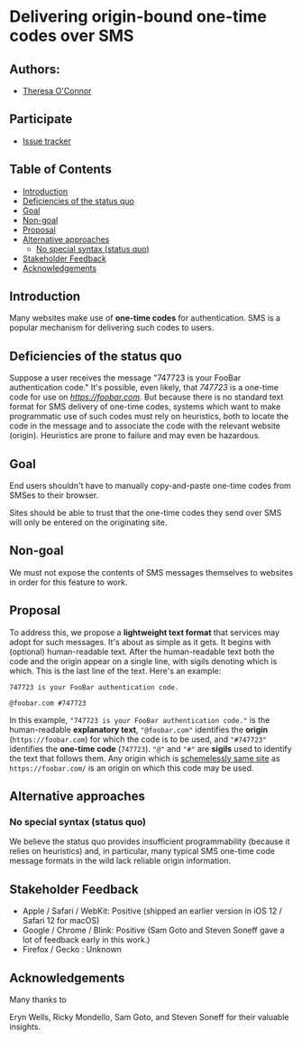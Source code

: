 # Delivering origin-bound one-time codes over SMS

## Authors:

- [Theresa O'Connor](https://github.com/hober)

## Participate

- [Issue tracker](https://github.com/WebKit/explainers/labels/one%20time%20codes)

## Table of Contents

<!-- START doctoc generated TOC please keep comment here to allow auto update -->
<!-- DON'T EDIT THIS SECTION, INSTEAD RE-RUN doctoc TO UPDATE -->


- [Introduction](#introduction)
- [Deficiencies of the status quo](#deficiencies-of-the-status-quo)
- [Goal](#goal)
- [Non-goal](#non-goal)
- [Proposal](#proposal)
- [Alternative approaches](#alternative-approaches)
  - [No special syntax (status quo)](#no-special-syntax-status-quo)
- [Stakeholder Feedback](#stakeholder-feedback)
- [Acknowledgements](#acknowledgements)

<!-- END doctoc generated TOC please keep comment here to allow auto update -->

## Introduction

Many websites make use of **one-time codes** for authentication. SMS is
a popular mechanism for delivering such codes to users.

## Deficiencies of the status quo

Suppose a user receives the message "747723 is your FooBar
authentication code." It's possible, even likely, that *747723* is a
one-time code for use on *https://foobar.com*. But because there is no
standard text format for SMS delivery of one-time codes, systems which
want to make programmatic use of such codes must rely on heuristics,
both to locate the code in the message and to associate the code with
the relevant website (origin). Heuristics are prone to failure and may
even be hazardous.

## Goal

End users shouldn't have to manually copy-and-paste one-time codes from
SMSes to their browser.

Sites should be able to trust that the one-time codes they send over SMS
will only be entered on the originating site.

## Non-goal

We must not expose the contents of SMS messages themselves to websites
in order for this feature to work.

## Proposal

To address this, we propose a **lightweight text format** that services
may adopt for such messages. It's about as simple as it gets. It begins
with (optional) human-readable text. After the human-readable text both
the code and the origin appear on a single line, with sigils denoting
which is which. This is the last line of the text. Here's an example:

    747723 is your FooBar authentication code.
    
    @foobar.com #747723

In this example, `"747723 is your FooBar authentication code."` is the
human-readable **explanatory text**, `"@foobar.com"` identifies the
**origin** (`https://foobar.com`) for which the code is to be used, and
`"#747723"` identifies the **one-time code** (`747723`). `"@"` and `"#"`
are **sigils** used to identify the text that follows them. Any origin
which is [schemelessly same site][] as `https://foobar.com/` is an
origin on which this code may be used.

[schemelessly same site]: https://html.spec.whatwg.org/multipage/origin.html#schemelessly-same-site

## Alternative approaches

### No special syntax (status quo)

We believe the status quo provides insufficient programmability (because
it relies on heuristics) and, in particular, many typical SMS one-time
code message formats in the wild lack reliable origin information.

## Stakeholder Feedback

- Apple / Safari / WebKit: Positive (shipped an earlier version in iOS 12 / Safari 12 for macOS)
- Google / Chrome / Blink: Positive (Sam Goto and Steven Soneff gave a lot of feedback early in this work.)
- Firefox / Gecko : Unknown

## Acknowledgements

Many thanks to

Eryn Wells,
Ricky Mondello,
Sam Goto, and
Steven Soneff
for their valuable insights.
